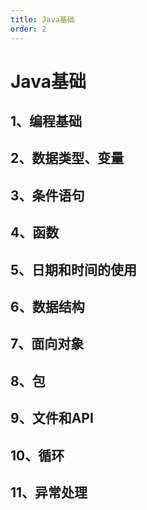 ```yaml
---
title: Java基础
order: 2
---
```


# Java基础

## 1、编程基础

## 2、数据类型、变量

## 3、条件语句

## 4、函数

## 5、日期和时间的使用

## 6、数据结构

## 7、面向对象

## 8、包

## 9、文件和API

## 10、循环

## 11、异常处理
